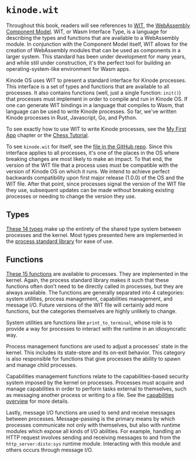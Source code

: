 # `kinode.wit`

Throughout this book, readers will see references to [WIT](https://component-model.bytecodealliance.org/design/wit.html), the [WebAssembly Component Model](https://github.com/WebAssembly/component-model).
WIT, or Wasm Interface Type, is a language for describing the types and functions that are available to a WebAssembly module.
In conjunction with the Component Model itself, WIT allows for the creation of WebAssembly modules that can be used as components in a larger system.
This standard has been under development for many years, and while still under construction, it's the perfect tool for building an operating-system-like environment for Wasm apps.

Kinode OS uses WIT to present a standard interface for Kinode processes.
This interface is a set of types and functions that are available to all processes.
It also contains functions (well, just a single function: `init()`) that processes must implement in order to compile and run in Kinode OS.
If one can generate WIT bindings in a language that compiles to Wasm, that language can be used to write Kinode processes.
So far, we've written Kinode processes in Rust, Javascript, Go, and Python.

To see exactly how to use WIT to write Kinode processes, see the [My First App](../my_first_app/chapter_1.md) chapter or the [Chess Tutorial](../chess_app/chess_engine.md).

To see `kinode.wit` for itself, see the [file in the GitHub repo](https://github.com/uqbar-dao/kinode-wit/blob/master/kinode.wit).
Since this interface applies to all processes, it's one of the places in the OS where breaking changes are most likely to make an impact.
To that end, the version of the WIT file that a process uses must be compatible with the version of Kinode OS on which it runs. 
We intend to achieve perfect backwards compatibility upon first major release (1.0.0) of the OS and the WIT file.
After that point, since processes signal the version of the WIT file they use, subsequent updates can be made without breaking existing processes or needing to change the version they use.

## Types

[These 14 types](https://github.com/uqbar-dao/kinode-wit/blob/373542a9a94ae61a7d216159f9f7bdf9266cd935/kinode.wit#L8-L103) make up the entirety of the shared type system between processes and the kernel.
Most types presented here are implemented in the [process standard library](../process_stdlib/overview.md) for ease of use.

## Functions

[These 15 functions](https://github.com/uqbar-dao/kinode-wit/blob/373542a9a94ae61a7d216159f9f7bdf9266cd935/kinode.wit#L105-L184) are available to processes.
They are implemented in the kernel.
Again, the process standard library makes it such that these functions often don't need to be directly called in processes, but they are always available.
The functions are generally separated into 4 categories: system utilities, process management, capabilities management, and message I/O.
Future versions of the WIT file will certainly add more functions, but the categories themselves are highly unlikely to change.

System utilities are functions like `print_to_terminal`, whose role is to provide a way for processes to interact with the runtime in an idiosyncratic way.

Process management functions are used to adjust a processes' state in the kernel.
This includes its state-store and its on-exit behavior.
This category is also responsible for functions that give processes the ability to spawn and manage child processes.

Capabilities management functions relate to the capabilities-based security system imposed by the kernel on processes.
Processes must acquire and manage capabilities in order to perform tasks external to themselves, such as messaging another process or writing to a file.
See the [capabilities overview](../process-capabilities.md) for more details.

Lastly, message I/O functions are used to send and receive messages between processes.
Message-passing is the primary means by which processes communicate not only with themselves, but also with runtime modules which expose all kinds of I/O abilities.
For example, handling an HTTP request involves sending and receiving messages to and from the `http_server:disto:sys` runtime module.
Interacting with this module and others occurs through message I/O.
